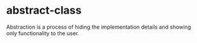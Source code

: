 # abstract-class
Abstraction is a process of hiding the implementation details and showing only functionality to the user.
